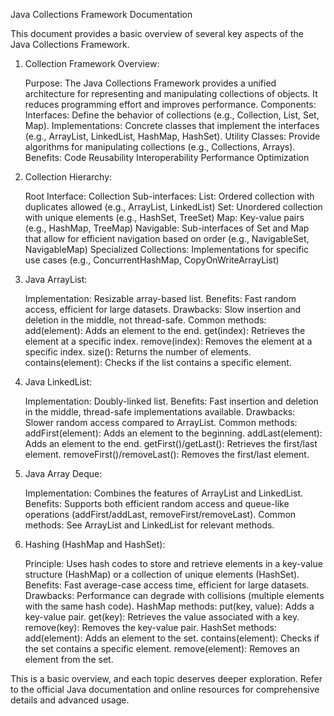 Java Collections Framework Documentation

This document provides a basic overview of several key aspects of the Java Collections Framework.

1. Collection Framework Overview:

   Purpose: The Java Collections Framework provides a unified architecture for representing and manipulating collections of objects. It reduces programming effort and improves performance.
   Components:
   Interfaces: Define the behavior of collections (e.g., Collection, List, Set, Map).
   Implementations: Concrete classes that implement the interfaces (e.g., ArrayList, LinkedList, HashMap, HashSet).
   Utility Classes: Provide algorithms for manipulating collections (e.g., Collections, Arrays).
   Benefits:
   Code Reusability
   Interoperability
   Performance Optimization

2. Collection Hierarchy:

   Root Interface: Collection
   Sub-interfaces:
   List: Ordered collection with duplicates allowed (e.g., ArrayList, LinkedList)
   Set: Unordered collection with unique elements (e.g., HashSet, TreeSet)
   Map: Key-value pairs (e.g., HashMap, TreeMap)
   Navigable: Sub-interfaces of Set and Map that allow for efficient navigation based on order (e.g., NavigableSet, NavigableMap)
   Specialized Collections: Implementations for specific use cases (e.g., ConcurrentHashMap, CopyOnWriteArrayList)

3. Java ArrayList:

   Implementation: Resizable array-based list.
   Benefits: Fast random access, efficient for large datasets.
   Drawbacks: Slow insertion and deletion in the middle, not thread-safe.
   Common methods:
   add(element): Adds an element to the end.
   get(index): Retrieves the element at a specific index.
   remove(index): Removes the element at a specific index.
   size(): Returns the number of elements.
   contains(element): Checks if the list contains a specific element.

4. Java LinkedList:

   Implementation: Doubly-linked list.
   Benefits: Fast insertion and deletion in the middle, thread-safe implementations available.
   Drawbacks: Slower random access compared to ArrayList.
   Common methods:
   addFirst(element): Adds an element to the beginning.
   addLast(element): Adds an element to the end.
   getFirst()/getLast(): Retrieves the first/last element.
   removeFirst()/removeLast(): Removes the first/last element.

5. Java Array Deque:

   Implementation: Combines the features of ArrayList and LinkedList.
   Benefits: Supports both efficient random access and queue-like operations (addFirst/addLast, removeFirst/removeLast).
   Common methods: See ArrayList and LinkedList for relevant methods.

6. Hashing (HashMap and HashSet):

   Principle: Uses hash codes to store and retrieve elements in a key-value structure (HashMap) or a collection of unique elements (HashSet).
   Benefits: Fast average-case access time, efficient for large datasets.
   Drawbacks: Performance can degrade with collisions (multiple elements with the same hash code).
   HashMap methods:
   put(key, value): Adds a key-value pair.
   get(key): Retrieves the value associated with a key.
   remove(key): Removes the key-value pair.
   HashSet methods:
   add(element): Adds an element to the set.
   contains(element): Checks if the set contains a specific element.
   remove(element): Removes an element from the set.

This is a basic overview, and each topic deserves deeper exploration. Refer to the official Java documentation and online resources for comprehensive details and advanced usage.
